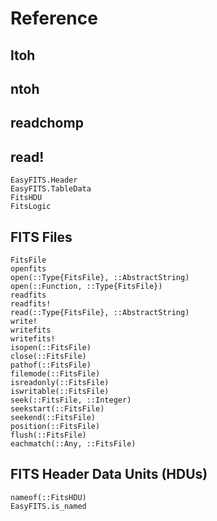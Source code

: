 # Reference

## ltoh
## ntoh
## readchomp
## read!

```@docs
EasyFITS.Header
EasyFITS.TableData
FitsHDU
FitsLogic
```

## FITS Files

```@docs
FitsFile
openfits
open(::Type{FitsFile}, ::AbstractString)
open(::Function, ::Type{FitsFile})
readfits
readfits!
read(::Type{FitsFile}, ::AbstractString)
write!
writefits
writefits!
isopen(::FitsFile)
close(::FitsFile)
pathof(::FitsFile)
filemode(::FitsFile)
isreadonly(::FitsFile)
iswritable(::FitsFile)
seek(::FitsFile, ::Integer)
seekstart(::FitsFile)
seekend(::FitsFile)
position(::FitsFile)
flush(::FitsFile)
eachmatch(::Any, ::FitsFile)
```

## FITS Header Data Units (HDUs)

```@docs
nameof(::FitsHDU)
EasyFITS.is_named
```
